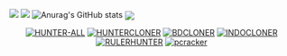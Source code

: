 <!--
**DevillHaunter/DevillHaunter** is a ✨ _special_ ✨ repository because its `README.md` (this file) appears on your GitHub profile.

Here are some ideas to get you started:

- 🔭 I’m currently working on NotepadApi
- 🌱 I’m currently learning python and Html
- 👯 I’m looking to collaborate on python
- 🤔 I’m looking for help with Facebook // Like
- 💬 Ask me about Python
- 📫 How to reach me: [FACEBOOK](https://www.facebook.com/alaminkhan.60)[https://www.facebook.com/alaminkhan.60]
- 😄 Pronouns: He/His
- ⚡ Fun fact: I am a normal User
-->
![](https://img.shields.io/static/v1?style=for-the-badge&logo=appveyorlabel=CONTACT&message=FACEBOOK&color=BRIGHTGREEN)
![](https://github-readme-stats.vercel.app/api?username=DevillHunter&&show_icons=true&title_color=ffffff&icon_color=tokyonight&text_color=daf7dc&bg_color=151515)
![Anurag's GitHub stats](https://github-readme-stats.vercel.app/api?username=DevillHunter&show_icons=true&theme=radical)
<img align="center" src="https://github-readme-stats.anuraghazra1.vercel.app/api/top-langs/?username=DevillHunter&layout=compact&theme=chartreuse-dark" />
<p align="center">
<a href="https://github.com/DevillHunter/HUNTER-ALL"><img title="HUNTER-ALL" src="https://github-readme-stats.vercel.app/api/pin/?username=DevillHunter&repo=HUNTER-ALL&theme=vision-friendly-dark"></a>
<a href="https://github.com/DevillHunter/HUNTERCLONER"><img title="HUNTERCLONER" src="https://github-readme-stats.vercel.app/api/pin/?username=DevillHunter&repo=HUNTERCLONER&theme=vision-friendly-dark"></a>
<a href="https://github.com/DevillHunter/BDCLONER"><img title="BDCLONER" src="https://github-readme-stats.vercel.app/api/pin/?username=DevillHunter&repo=BDCLONER&theme=vision-friendly-dark"></a>
<a href="https://github.com/DevillHunter/INDOCLONER"><img title="INDOCLONER" src="https://github-readme-stats.vercel.app/api/pin/?username=DevillHunter&repo=INDOCLONER&theme=vision-friendly-dark"></a>
<a href="https://github.com/DevillHunter/RULERHUNTER"><img title="RULERHUNTER" src="https://github-readme-stats.vercel.app/api/pin/?username=DevillHunter&repo=RULERHUNTER&theme=vision-friendly-dark"></a>
<a href="https://github.com/DevillHunter/pcracker"><img title="pcracker" src="https://github-readme-stats.vercel.app/api/pin/?username=DevillHunter&repo=pcracker&theme=vision-friendly-dark"></a>
</p>
